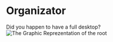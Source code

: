# Organizator
Did you happen to have a full desktop?
![The Graphic Reprezentation of the root](https://github.com/baltacmihai/Organizator/GraficRoot.jpg?raw=true)
